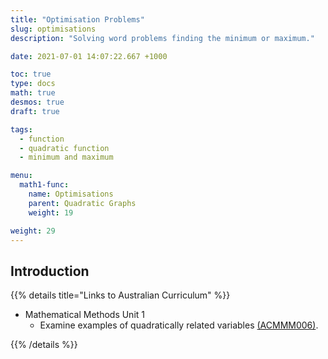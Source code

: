 ```yaml
---
title: "Optimisation Problems"
slug: optimisations
description: "Solving word problems finding the minimum or maximum."

date: 2021-07-01 14:07:22.667 +1000

toc: true
type: docs
math: true
desmos: true
draft: true

tags:
  - function
  - quadratic function
  - minimum and maximum

menu:
  math1-func:
    name: Optimisations
    parent: Quadratic Graphs
    weight: 19

weight: 29
---
```


## Introduction

{{% details title="Links to Australian Curriculum" %}}

- Mathematical Methods Unit 1
    - Examine examples of quadratically related variables [(ACMMM006)](https://www.australiancurriculum.edu.au/senior-secondary-curriculum/mathematics/mathematical-methods/?unit=Unit+1&cd=ACMMM006&searchTerm=ACMMM010#dimension-content).

{{% /details %}}